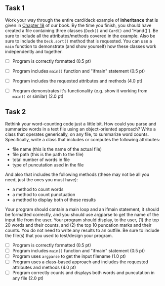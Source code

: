 ## Task 1

Work your way through the entire card/deck example of **inheritance** that is given in [Chapter 18](http://www.greenteapress.com/thinkpython2/html/thinkpython2019.html) of our book. By the time you finish, you should have created a file containing three classes (`Deck()` and `Card()` and 'Hand()').  Be sure to include all the attributes/methods covered in the example.  Also be sure to include the `Deck.sort()` method that is requested.  You can use a `main` function to demonstrate (and show yourself) how these classes work independently and together.

- [ ] Program is correctly formatted (0.5 pt)
- [ ] Program includes `main()` function and "ifmain" statement (0.5 pt)
- [ ] Program includes the requested attributes and methods (4.0 pt)
- [ ] Program demonstrates it's functionality (e.g. show it working from `main()` or similar) (2.0 pt)


## Task 2

Rethink your word-counting code just a little bit.  How could you parse and summarize words in a text file using an object-oriented approach?  Write a class that operates generically, on any file, to summarize word counts.  Specifically, write a class that includes or computes the following attributes:

* file name (this is the name of the actual file)
* file path (this is the path to the file)
* total number of words in file
* type of puncutation used in the file

And also that includes the following methods (these may not be all you need, just the ones you must have):

* a method to count words
* a method to count punctuation
* a method to display both of these results

Your program should contain a main loop and an ifmain statement, it should be formatted correctly, and you should use argparse to get the name of the input file from the user.  Your program should display, to the user, (1) the top 20 words and their counts, and (2) the top 10 puncation marks and their counts.  You do not need to write any results to an outfile.  Be sure to include the file(s) that you used to test/design your program.

- [ ] Program is correctly formatted (0.5 pt)
- [ ] Program includes `main()` function and "ifmain" statement (0.5 pt)
- [ ] Program uses `argparse` to get the input filename (1.0 pt)
- [ ] Program uses a class-based approach and includes the requested attributes and methods (4.0 pt)
- [ ] Program correctly counts and displays both words and puncutation in any file (2.0 pt)
